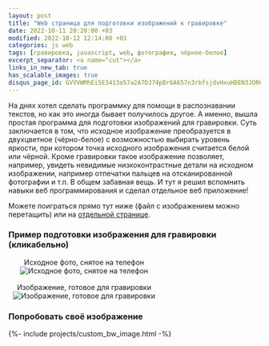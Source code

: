 ```yaml
---
layout: post
title: "Web страница для подготовки изображений к гравировке"
date: 2022-10-11 20:20:00 +03
modified: 2022-10-12 12:14:00 +03
categories: js web
tags: [гравировка, javascript, web, фотография, чёрное-белое]
excerpt_separator: <a name="cut"></a>
links_in_new_tab: true
has_scalable_images: true
disqus_page_id: GVVVWMhEi5E3413o57a2A7DJ74pBr6A657n3rbfsjdvHxuHDEN3JORC0gs8SjkYc
---
```

На днях хотел сделать программку для помощи в распознавании текстов, но как это иногда бывает получилось другое. А именно, вышла простая программа для подготовки изображений для гравировки. Суть заключается в том, что исходное изображение преобразуется в двухцветное (чёрно-белое) с возможностью выбирать уровень яркости, при котором точка исходного изображения считается белой или чёрной. Кроме гравировки такое изображение позволяет, например, увидеть невидимые низкоконтрастные детали на исходном изображении, например отпечатки пальцев на отсканированной фотографии и т.п. В общем забавная вещь. И тут я решил вспомнить навыки веб программирования и сделал отдельное веб приложение!
<a name="cut"></a>

Можете поиграться прямо тут ниже (файл с изображением можно перетащить) или на [отдельной странице](https://bw.mendeo.ru).

### Пример подготовки изображения для гравировки (кликабельно)

<style scoped>
	.custom-bw-image-post-picture-container
	{
		display: flex;
		flex-direction: row;
		width: 60%;
		justify-content: space-between;
	}
	@media screen and (max-width: 1080px)
	{
		.custom-bw-image-post-picture-container
		{
			flex-direction: column;
			width 100%;
		}
		.custom-bw-image-post-picture-container > div:first-child
		{
			margin-bottom: 1rem;
		}
	}
	.custom-bw-image-post-picture-container-item
	{
		display: flex;
		flex-direction: column;
		align-items: center;
	}
</style>

<div class="custom-bw-image-post-picture-container">
	<div class="custom-bw-image-post-picture-container-item">
		<span>Исходное фото, снятое на телефон</span>
		<img alt="Исходное фото, снятое на телефон" data-src-big="{% link assets/posts/custom_bw_image/big/cat.jpg %}" src="{% link assets/posts/custom_bw_image/small/cat.jpg %}">
	</div>
	<div class="custom-bw-image-post-picture-container-item">
		<span>Изображение, готовое для гравировки</span>
		<img alt="Изображение, готовое для гравировки" data-src-big="{% link assets/posts/custom_bw_image/big/cat_bw.jpg %}" src="{% link assets/posts/custom_bw_image/small/cat_bw.jpg %}">
	</div>
</div>

### Попробовать своё изображение  
{%- include projects/custom_bw_image.html -%}